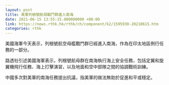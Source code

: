 ```yaml
---
layout: post
title: 美軍列根號航母戰鬥群進入南海
date: 2021-06-15 13:55:15.000000000 +08:00
link: https://news.rthk.hk/rthk/ch/component/k2/1595930-20210615.htm
categories: rthk
---
```


美國海軍今天表示，列根號航空母艦戰鬥群已經進入南海，作為在印太地區例行任務的一部分。

路透社引述美國海軍表示，列根號航母群在南海執行海上安全任務，包括定翼和旋翼機飛行任務、海上打擊演習，以及地面和空中部隊之間的協調戰術訓練。

中國多次對美軍的南海任務提出抗議，指美軍的做法無助於促進和平或穩定。
